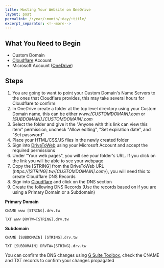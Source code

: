 ```yaml
---
title: Hosting Your Website on OneDrive
layout: post
permalink: /:year/:month/:day/:title/
excerpt_separator: <!--more-->
---
```


<!--more-->

## What You Need to Begin
* Custom Domain
* [Cloudflare](https://www.cloudflare.com/) Account
* Microsoft Account ([OneDrive](https://onedrive.live.com/))

## Steps
1. You are going to want to point your Custom Domain's Name Servers to the ones that Cloudflare provides, this may take several hours for Cloudflare to confirm
2. In OneDrive create a folder at the top level directory using your Custom Domain name, this can be either *www.[CUSTOMDOMAIN].com* or *[SUBDOMAIN].[CUSTOMDOMAIN].com*
3. Select the folder and give it the "Anyone with this link can view this item" permission, uncheck "Allow editing", "Set expiration date", and "Set password"
4. Place your HTML/CSS/JS files in the newly created folder
5. Sign into [DriveToWeb](https://drv.tw/) using your Microsoft Account and accept the required permissions
6. Under "Your web pages", you will see your folder's URL. If you click on the link you will be able to see your webpage
7. Copy the [STRING] from the DriveToWeb URL (*https://[STRING].tw/[CUSTOMDOMAIN].com/*), you will need this to create Cloudflare DNS Records
8. Sign into [Cloudflare](https://www.cloudflare.com/) and click on the DNS section
9. Create the following DNS Records (Use the records based on if you are using a Primary Domain or a Subdomain)

**Primary Domain**

`CNAME www [STRING].drv.tw`

`TXT www DRVTW=[STRING].drv.tw`

**Subdomain**

`CNAME [SUBDOMAIN] [STRING].drv.tw`

`TXT [SUBDOMAIN] DRVTW=[STRING].drv.tw`

You can confirm the DNS changes using [G Suite Toolbox](https://toolbox.googleapps.com/apps/dig), check the CNAME and TXT records to confirm your changes propagated
